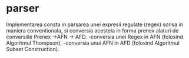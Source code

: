 # parser
Implementarea consta in parsarea unei expresii regulate (regex) scrisa in maniera 
conventionala, si conversia acesteia in forma prenex alaturi de conversiile Prenex ->AFN -> AFD.
-conversia unei Regex in AFN (folosind Algoritmul Thompson),
-conversia unui AFN in AFD (folosind Algoritmul Subset Construction).
 

